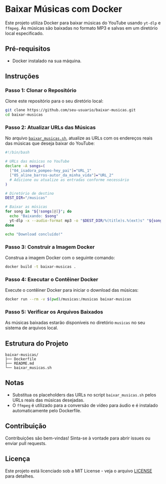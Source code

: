 # Baixar Músicas com Docker

Este projeto utiliza Docker para baixar músicas do YouTube usando `yt-dlp` e `ffmpeg`. As músicas são baixadas no formato MP3 e salvas em um diretório local especificado.

## Pré-requisitos

- Docker instalado na sua máquina.

## Instruções

### Passo 1: Clonar o Repositório

Clone este repositório para o seu diretório local:

```bash
git clone https://github.com/seu-usuario/baixar-musicas.git
cd baixar-musicas
```

### Passo 2: Atualizar URLs das Músicas

No arquivo [`baixar_musicas.sh`](command:_github.copilot.openRelativePath?%5B%7B%22scheme%22%3A%22file%22%2C%22authority%22%3A%22%22%2C%22path%22%3A%22%2FUsers%2Fpedrowesley%2FDocuments%2FScripts%2Fyoutube-dl-download%2Fbaixar_musicas.sh%22%2C%22query%22%3A%22%22%2C%22fragment%22%3A%22%22%7D%5D "/Users/pedrowesley/Documents/Scripts/youtube-dl-download/baixar_musicas.sh"), atualize as URLs com os endereços reais das músicas que deseja baixar do YouTube:

```sh
#!/bin/bash

# URLs das músicas no YouTube
declare -A songs=(
  ["04_isadora_pompeo-hey_pai"]="URL_1"
  ["05_aline_barros-autor_da_minha_vida"]="URL_2"
  # Adicione ou atualize as entradas conforme necessário
)

# Diretório de destino
DEST_DIR="/musicas"

# Baixar as músicas
for song in "${!songs[@]}"; do
  echo "Baixando: $song"
  yt-dlp -x --audio-format mp3 -o "$DEST_DIR/%(title)s.%(ext)s" "${songs[$song]}"
done

echo "Download concluído!"
```

### Passo 3: Construir a Imagem Docker

Construa a imagem Docker com o seguinte comando:

```bash
docker build -t baixar-musicas .
```

### Passo 4: Executar o Contêiner Docker

Execute o contêiner Docker para iniciar o download das músicas:

```bash
docker run --rm -v $(pwd)/musicas:/musicas baixar-musicas
```

### Passo 5: Verificar os Arquivos Baixados

As músicas baixadas estarão disponíveis no diretório `musicas` no seu sistema de arquivos local.

## Estrutura do Projeto

```
baixar-musicas/
├── Dockerfile
├── README.md
└── baixar_musicas.sh
```

## Notas

- Substitua os placeholders das URLs no script `baixar_musicas.sh` pelos URLs reais das músicas desejadas.
- O `ffmpeg` é utilizado para a conversão de vídeo para áudio e é instalado automaticamente pelo Dockerfile.

## Contribuição

Contribuições são bem-vindas! Sinta-se à vontade para abrir issues ou enviar pull requests.

## Licença

Este projeto está licenciado sob a MIT License - veja o arquivo [LICENSE](LICENSE) para detalhes.
